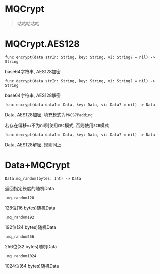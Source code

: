 # MQCrypt

> 咕咕咕咕咕
> 

# MQCrypt.AES128

```
func encrypt(data strIn: String, key: String, vi: String? = nil) -> String
```

base64字符串, AES128加密

```
func decrypt(data strIn: String, key: String, vi: String? = nil) -> String
```

base64字符串, AES128解密

```
func encrypt(data dataIn: Data, key: Data, vi: Data? = nil) -> Data
```

Data, AES128加密, 填充模式为`PKCS7Padding`

若存在偏移`vi`不为nil则使用`CBC`模式, 否则使用`ECB`模式

```
func decrypt(data dataIn: Data, key: Data, vi: Data? = nil) -> Data
```

Data, AES128解密, 规则同上

# Data+MQCrypt

```
Data.mq_random(bytes: Int) -> Data
```

返回指定长度的随机Data

```
.mq_random128
```

128位(16 bytes)随机Data

```
.mq_random192
```

192位(24 bytes)随机Data

```
.mq_random256
```

256位(32 bytes)随机Data

```
.mq_random1024
```

1024位(64 bytes)随机Data